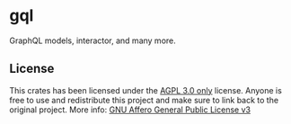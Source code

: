 # gql

GraphQL models, interactor, and many more.

## License

This crates has been licensed under the [AGPL 3.0 only](https://github.com/naoTimesdev/showtimes-rs/blob/master/LICENSE-MPL) license. Anyone is free to use and redistribute this project and make sure to link back to the original project. More info: [GNU Affero General Public License v3](https://www.tldrlegal.com/license/gnu-affero-general-public-license-v3-agpl-3-0)
